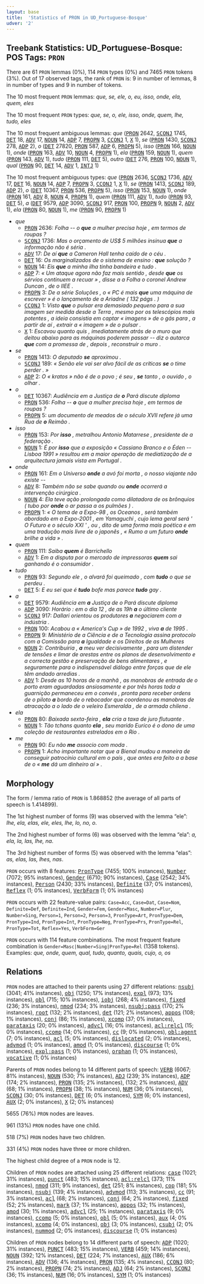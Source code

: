 ```yaml
---
layout: base
title:  'Statistics of PRON in UD_Portuguese-Bosque'
udver: '2'
---
```


## Treebank Statistics: UD_Portuguese-Bosque: POS Tags: `PRON`

There are 61 `PRON` lemmas (0%), 114 `PRON` types (0%) and 7465 `PRON` tokens (3%).
Out of 17 observed tags, the rank of `PRON` is: 9 in number of lemmas, 8 in number of types and 9 in number of tokens.

The 10 most frequent `PRON` lemmas: <em>que, se, ele, o, eu, isso, onde, ela, quem, eles</em>

The 10 most frequent `PRON` types:  <em>que, se, o, ele, isso, onde, quem, lhe, tudo, eles</em>

The 10 most frequent ambiguous lemmas: <em>que</em> (<tt><a href="pt_bosque-pos-PRON.html">PRON</a></tt> 2642, <tt><a href="pt_bosque-pos-SCONJ.html">SCONJ</a></tt> 1745, <tt><a href="pt_bosque-pos-DET.html">DET</a></tt> 18, <tt><a href="pt_bosque-pos-ADV.html">ADV</a></tt> 17, <tt><a href="pt_bosque-pos-NOUN.html">NOUN</a></tt> 14, <tt><a href="pt_bosque-pos-ADP.html">ADP</a></tt> 7, <tt><a href="pt_bosque-pos-PROPN.html">PROPN</a></tt> 3, <tt><a href="pt_bosque-pos-CCONJ.html">CCONJ</a></tt> 1, <tt><a href="pt_bosque-pos-X.html">X</a></tt> 1), <em>se</em> (<tt><a href="pt_bosque-pos-PRON.html">PRON</a></tt> 1430, <tt><a href="pt_bosque-pos-SCONJ.html">SCONJ</a></tt> 278, <tt><a href="pt_bosque-pos-ADP.html">ADP</a></tt> 2), <em>o</em> (<tt><a href="pt_bosque-pos-DET.html">DET</a></tt> 27820, <tt><a href="pt_bosque-pos-PRON.html">PRON</a></tt> 587, <tt><a href="pt_bosque-pos-ADP.html">ADP</a></tt> 6, <tt><a href="pt_bosque-pos-PROPN.html">PROPN</a></tt> 5), <em>isso</em> (<tt><a href="pt_bosque-pos-PRON.html">PRON</a></tt> 166, <tt><a href="pt_bosque-pos-NOUN.html">NOUN</a></tt> 1), <em>onde</em> (<tt><a href="pt_bosque-pos-PRON.html">PRON</a></tt> 163, <tt><a href="pt_bosque-pos-ADV.html">ADV</a></tt> 10, <tt><a href="pt_bosque-pos-NOUN.html">NOUN</a></tt> 4, <tt><a href="pt_bosque-pos-PROPN.html">PROPN</a></tt> 1), <em>ela</em> (<tt><a href="pt_bosque-pos-PRON.html">PRON</a></tt> 159, <tt><a href="pt_bosque-pos-NOUN.html">NOUN</a></tt> 1), <em>quem</em> (<tt><a href="pt_bosque-pos-PRON.html">PRON</a></tt> 143, <tt><a href="pt_bosque-pos-ADV.html">ADV</a></tt> 1), <em>tudo</em> (<tt><a href="pt_bosque-pos-PRON.html">PRON</a></tt> 111, <tt><a href="pt_bosque-pos-DET.html">DET</a></tt> 5), <em>outro</em> (<tt><a href="pt_bosque-pos-DET.html">DET</a></tt> 276, <tt><a href="pt_bosque-pos-PRON.html">PRON</a></tt> 100, <tt><a href="pt_bosque-pos-NOUN.html">NOUN</a></tt> 1), <em>qual</em> (<tt><a href="pt_bosque-pos-PRON.html">PRON</a></tt> 90, <tt><a href="pt_bosque-pos-DET.html">DET</a></tt> 14, <tt><a href="pt_bosque-pos-ADV.html">ADV</a></tt> 1, <tt><a href="pt_bosque-pos-INTJ.html">INTJ</a></tt> 1)

The 10 most frequent ambiguous types:  <em>que</em> (<tt><a href="pt_bosque-pos-PRON.html">PRON</a></tt> 2636, <tt><a href="pt_bosque-pos-SCONJ.html">SCONJ</a></tt> 1736, <tt><a href="pt_bosque-pos-ADV.html">ADV</a></tt> 17, <tt><a href="pt_bosque-pos-DET.html">DET</a></tt> 16, <tt><a href="pt_bosque-pos-NOUN.html">NOUN</a></tt> 14, <tt><a href="pt_bosque-pos-ADP.html">ADP</a></tt> 7, <tt><a href="pt_bosque-pos-PROPN.html">PROPN</a></tt> 3, <tt><a href="pt_bosque-pos-CCONJ.html">CCONJ</a></tt> 1, <tt><a href="pt_bosque-pos-X.html">X</a></tt> 1), <em>se</em> (<tt><a href="pt_bosque-pos-PRON.html">PRON</a></tt> 1413, <tt><a href="pt_bosque-pos-SCONJ.html">SCONJ</a></tt> 189, <tt><a href="pt_bosque-pos-ADP.html">ADP</a></tt> 2), <em>o</em> (<tt><a href="pt_bosque-pos-DET.html">DET</a></tt> 10367, <tt><a href="pt_bosque-pos-PRON.html">PRON</a></tt> 536, <tt><a href="pt_bosque-pos-PROPN.html">PROPN</a></tt> 5), <em>isso</em> (<tt><a href="pt_bosque-pos-PRON.html">PRON</a></tt> 153, <tt><a href="pt_bosque-pos-NOUN.html">NOUN</a></tt> 1), <em>onde</em> (<tt><a href="pt_bosque-pos-PRON.html">PRON</a></tt> 161, <tt><a href="pt_bosque-pos-ADV.html">ADV</a></tt> 8, <tt><a href="pt_bosque-pos-NOUN.html">NOUN</a></tt> 4, <tt><a href="pt_bosque-pos-PROPN.html">PROPN</a></tt> 1), <em>quem</em> (<tt><a href="pt_bosque-pos-PRON.html">PRON</a></tt> 111, <tt><a href="pt_bosque-pos-ADV.html">ADV</a></tt> 1), <em>tudo</em> (<tt><a href="pt_bosque-pos-PRON.html">PRON</a></tt> 93, <tt><a href="pt_bosque-pos-DET.html">DET</a></tt> 5), <em>a</em> (<tt><a href="pt_bosque-pos-DET.html">DET</a></tt> 9579, <tt><a href="pt_bosque-pos-ADP.html">ADP</a></tt> 3090, <tt><a href="pt_bosque-pos-SCONJ.html">SCONJ</a></tt> 917, <tt><a href="pt_bosque-pos-PRON.html">PRON</a></tt> 100, <tt><a href="pt_bosque-pos-PROPN.html">PROPN</a></tt> 9, <tt><a href="pt_bosque-pos-NOUN.html">NOUN</a></tt> 2, <tt><a href="pt_bosque-pos-ADV.html">ADV</a></tt> 1), <em>ela</em> (<tt><a href="pt_bosque-pos-PRON.html">PRON</a></tt> 80, <tt><a href="pt_bosque-pos-NOUN.html">NOUN</a></tt> 1), <em>me</em> (<tt><a href="pt_bosque-pos-PRON.html">PRON</a></tt> 90, <tt><a href="pt_bosque-pos-PROPN.html">PROPN</a></tt> 1)


* <em>que</em>
  * <tt><a href="pt_bosque-pos-PRON.html">PRON</a></tt> 2636: <em>Folha -- o <b>que</b> a mulher precisa hoje , em termos de roupas ?</em>
  * <tt><a href="pt_bosque-pos-SCONJ.html">SCONJ</a></tt> 1736: <em>Mas o orçamento de US$ 5 milhões insinua <b>que</b> a informação não é séria .</em>
  * <tt><a href="pt_bosque-pos-ADV.html">ADV</a></tt> 17: <em>De aí <b>que</b> a Cameron Hall tenha caído de o céu .</em>
  * <tt><a href="pt_bosque-pos-DET.html">DET</a></tt> 16: <em>Os marginalizados de o sistema de ensino : <b>que</b> solução ?</em>
  * <tt><a href="pt_bosque-pos-NOUN.html">NOUN</a></tt> 14: <em>Eis <b>que</b> a minha ilha tinha bandeira e tudo .</em>
  * <tt><a href="pt_bosque-pos-ADP.html">ADP</a></tt> 7: <em>« Um ataque agora não faz mais sentido , desde <b>que</b> os sérvios continuem a recuar » , disse a a Folha o coronel Andrew Duncan , de o IIEE .</em>
  * <tt><a href="pt_bosque-pos-PROPN.html">PROPN</a></tt> 3: <em>De a série Soluções , o « PC é mais <b>que</b> uma máquina de escrever » é o lançamento de a Ariadne ( 132 págs . )</em>
  * <tt><a href="pt_bosque-pos-CCONJ.html">CCONJ</a></tt> 1: <em>Visto <b>que</b> o pulsar era demasiado pequeno para a sua imagem ser medida desde a Terra , mesmo por os telescópios mais potentes , a ideia consistia em captar « imagens » de o gás para , a partir de aí , extrair a « imagem » de o pulsar .</em>
  * <tt><a href="pt_bosque-pos-X.html">X</a></tt> 1: <em>Escavou quanto quis , imediatamente atrás de o muro que deitou abaixo para as máquinas poderem passar -- diz o autarca <b>que</b> com a promessa de , depois , reconstruir o muro .</em>
* <em>se</em>
  * <tt><a href="pt_bosque-pos-PRON.html">PRON</a></tt> 1413: <em>O deputado <b>se</b> aproximou .</em>
  * <tt><a href="pt_bosque-pos-SCONJ.html">SCONJ</a></tt> 189: <em>« Senão ele vai ser alvo fácil de as críticas <b>se</b> o time perder . »</em>
  * <tt><a href="pt_bosque-pos-ADP.html">ADP</a></tt> 2: <em>O « kratos » não é de o povo ; é seu , <b>se</b> tanto , o ouvido , o olhar .</em>
* <em>o</em>
  * <tt><a href="pt_bosque-pos-DET.html">DET</a></tt> 10367: <em>Audiência em a Justiça de <b>o</b> Pará discute diploma</em>
  * <tt><a href="pt_bosque-pos-PRON.html">PRON</a></tt> 536: <em>Folha -- <b>o</b> que a mulher precisa hoje , em termos de roupas ?</em>
  * <tt><a href="pt_bosque-pos-PROPN.html">PROPN</a></tt> 5: <em>um documento de meados de o século XVII refere já uma Rua de <b>o</b> Reimão .</em>
* <em>isso</em>
  * <tt><a href="pt_bosque-pos-PRON.html">PRON</a></tt> 153: <em>Por <b>isso</b> , metralhou Antonio Matarrese , presidente de a federação .</em>
  * <tt><a href="pt_bosque-pos-NOUN.html">NOUN</a></tt> 1: <em>É por <b>isso</b> que a exposição « Cassiano Branco e o Éden -- Lisboa 1991 » resultou em a maior operação de mediatização de a arquitectura jamais vista em Portugal .</em>
* <em>onde</em>
  * <tt><a href="pt_bosque-pos-PRON.html">PRON</a></tt> 161: <em>Em o Universo <b>onde</b> a avó foi morta , o nosso viajante não existe --</em>
  * <tt><a href="pt_bosque-pos-ADV.html">ADV</a></tt> 8: <em>Também não se sabe quando ou <b>onde</b> ocorrerá a intervenção cirúrgica .</em>
  * <tt><a href="pt_bosque-pos-NOUN.html">NOUN</a></tt> 4: <em>Ela teve ação prolongada como dilatadora de os brônquios ( tubo por <b>onde</b> o ar passa a os pulmões ) .</em>
  * <tt><a href="pt_bosque-pos-PROPN.html">PROPN</a></tt> 1: <em>« O tema de a Expo-98 , os Oceanos , será também abordado em a Expo-2001 , em Yamaguchi , cujo lema geral será ' O Futuro e o século XXI ' , ou , dito de uma forma mais poética e em uma tradução mais livre de o japonês , « Rumo a um futuro <b>onde</b> brilhe a vida » .</em>
* <em>quem</em>
  * <tt><a href="pt_bosque-pos-PRON.html">PRON</a></tt> 111: <em>Saiba <b>quem</b> é Barrichello</em>
  * <tt><a href="pt_bosque-pos-ADV.html">ADV</a></tt> 1: <em>Em a disputa por o mercado de impressoras <b>quem</b> sai ganhando é o consumidor .</em>
* <em>tudo</em>
  * <tt><a href="pt_bosque-pos-PRON.html">PRON</a></tt> 93: <em>Segundo ele , o alvará foi queimado , com <b>tudo</b> o que se perdeu .</em>
  * <tt><a href="pt_bosque-pos-DET.html">DET</a></tt> 5: <em>E eu sei que é <b>tudo</b> bofe mas parece <b>tudo</b> gay .</em>
* <em>a</em>
  * <tt><a href="pt_bosque-pos-DET.html">DET</a></tt> 9579: <em>Audiência em <b>a</b> Justiça de o Pará discute diploma</em>
  * <tt><a href="pt_bosque-pos-ADP.html">ADP</a></tt> 3090: <em>Horário : em o dia 12 , de as 19h <b>a</b> o último cliente</em>
  * <tt><a href="pt_bosque-pos-SCONJ.html">SCONJ</a></tt> 917: <em>Dallari orientou os produtores <b>a</b> negociarem com a indústria .</em>
  * <tt><a href="pt_bosque-pos-PRON.html">PRON</a></tt> 100: <em>Acabou a « America's Cup » de 1992 , viva <b>a</b> de 1995 .</em>
  * <tt><a href="pt_bosque-pos-PROPN.html">PROPN</a></tt> 9: <em>Ministério de a Ciência e de a Tecnologia assina protocolo com a Comissão para <b>a</b> Igualdade e os Direitos de as Mulheres</em>
  * <tt><a href="pt_bosque-pos-NOUN.html">NOUN</a></tt> 2: <em>Contribuiria , <b>a</b> meu ver decisivamente , para um distender de tensões e limar de arestas entre os planos de desenvolvimento e a correcta gestão e preservação de bens alimentares , e seguramente para o indispensável diálogo entre forças que de ele têm andado arredias .</em>
  * <tt><a href="pt_bosque-pos-ADV.html">ADV</a></tt> 1: <em>Desde as 10 horas de a manhã , as manobras de entrada de o porto eram aguardadas ansiosamente e por três horas toda a guarnição permaneceu em o convés , pronta para receber ordens de o piloto <b>a</b> bordo de o rebocador que coordenou as manobras de atracação a o lado de o veleiro Esmeralda , de a armada chilena .</em>
* <em>ela</em>
  * <tt><a href="pt_bosque-pos-PRON.html">PRON</a></tt> 80: <em>Baixada sexta-feira , <b>ela</b> cria a taxa de juro flutuante .</em>
  * <tt><a href="pt_bosque-pos-NOUN.html">NOUN</a></tt> 1: <em>Tão tchans quanto <b>ela</b> , seu marido Eurico é o dono de uma coleção de restaurantes estrelados em o Rio .</em>
* <em>me</em>
  * <tt><a href="pt_bosque-pos-PRON.html">PRON</a></tt> 90: <em>Eu não <b>me</b> associo com moda .</em>
  * <tt><a href="pt_bosque-pos-PROPN.html">PROPN</a></tt> 1: <em>Acho importante notar que a Bienal mudou a maneira de conseguir patrocínio cultural em o país , que antes era feito a a base de o « <b>me</b> dá um dinheiro aí » .</em>

## Morphology

The form / lemma ratio of `PRON` is 1.868852 (the average of all parts of speech is 1.414899).

The 1st highest number of forms (9) was observed with the lemma “ele”: <em>Ihe, ela, elas, ele, eles, lhe, lo, no, o</em>.

The 2nd highest number of forms (6) was observed with the lemma “ela”: <em>a, ela, la, las, lhe, na</em>.

The 3rd highest number of forms (5) was observed with the lemma “elas”: <em>as, elas, las, lhes, nas</em>.

`PRON` occurs with 8 features: <tt><a href="pt_bosque-feat-PronType.html">PronType</a></tt> (7455; 100% instances), <tt><a href="pt_bosque-feat-Number.html">Number</a></tt> (7072; 95% instances), <tt><a href="pt_bosque-feat-Gender.html">Gender</a></tt> (6710; 90% instances), <tt><a href="pt_bosque-feat-Case.html">Case</a></tt> (2542; 34% instances), <tt><a href="pt_bosque-feat-Person.html">Person</a></tt> (2430; 33% instances), <tt><a href="pt_bosque-feat-Definite.html">Definite</a></tt> (37; 0% instances), <tt><a href="pt_bosque-feat-Reflex.html">Reflex</a></tt> (1; 0% instances), <tt><a href="pt_bosque-feat-VerbForm.html">VerbForm</a></tt> (1; 0% instances)

`PRON` occurs with 22 feature-value pairs: `Case=Acc`, `Case=Dat`, `Case=Nom`, `Definite=Def`, `Definite=Ind`, `Gender=Fem`, `Gender=Masc`, `Number=Plur`, `Number=Sing`, `Person=1`, `Person=2`, `Person=3`, `PronType=Art`, `PronType=Dem`, `PronType=Ind`, `PronType=Int`, `PronType=Neg`, `PronType=Prs`, `PronType=Rel`, `PronType=Tot`, `Reflex=Yes`, `VerbForm=Ger`

`PRON` occurs with 114 feature combinations.
The most frequent feature combination is `Gender=Masc|Number=Sing|PronType=Rel` (1358 tokens).
Examples: <em>que, onde, quem, qual, tudo, quanto, quais, cujo, o, os</em>


## Relations

`PRON` nodes are attached to their parents using 27 different relations: <tt><a href="pt_bosque-dep-nsubj.html">nsubj</a></tt> (3041; 41% instances), <tt><a href="pt_bosque-dep-obj.html">obj</a></tt> (1250; 17% instances), <tt><a href="pt_bosque-dep-expl.html">expl</a></tt> (973; 13% instances), <tt><a href="pt_bosque-dep-obl.html">obl</a></tt> (715; 10% instances), <tt><a href="pt_bosque-dep-iobj.html">iobj</a></tt> (268; 4% instances), <tt><a href="pt_bosque-dep-fixed.html">fixed</a></tt> (236; 3% instances), <tt><a href="pt_bosque-dep-nmod.html">nmod</a></tt> (234; 3% instances), <tt><a href="pt_bosque-dep-nsubj-pass.html">nsubj:pass</a></tt> (170; 2% instances), <tt><a href="pt_bosque-dep-root.html">root</a></tt> (132; 2% instances), <tt><a href="pt_bosque-dep-det.html">det</a></tt> (121; 2% instances), <tt><a href="pt_bosque-dep-appos.html">appos</a></tt> (108; 1% instances), <tt><a href="pt_bosque-dep-conj.html">conj</a></tt> (86; 1% instances), <tt><a href="pt_bosque-dep-xcomp.html">xcomp</a></tt> (37; 0% instances), <tt><a href="pt_bosque-dep-parataxis.html">parataxis</a></tt> (20; 0% instances), <tt><a href="pt_bosque-dep-advcl.html">advcl</a></tt> (16; 0% instances), <tt><a href="pt_bosque-dep-acl-relcl.html">acl:relcl</a></tt> (15; 0% instances), <tt><a href="pt_bosque-dep-ccomp.html">ccomp</a></tt> (14; 0% instances), <tt><a href="pt_bosque-dep-cc.html">cc</a></tt> (9; 0% instances), <tt><a href="pt_bosque-dep-obl-agent.html">obl:agent</a></tt> (7; 0% instances), <tt><a href="pt_bosque-dep-acl.html">acl</a></tt> (5; 0% instances), <tt><a href="pt_bosque-dep-dislocated.html">dislocated</a></tt> (2; 0% instances), <tt><a href="pt_bosque-dep-advmod.html">advmod</a></tt> (1; 0% instances), <tt><a href="pt_bosque-dep-amod.html">amod</a></tt> (1; 0% instances), <tt><a href="pt_bosque-dep-discourse.html">discourse</a></tt> (1; 0% instances), <tt><a href="pt_bosque-dep-expl-pass.html">expl:pass</a></tt> (1; 0% instances), <tt><a href="pt_bosque-dep-orphan.html">orphan</a></tt> (1; 0% instances), <tt><a href="pt_bosque-dep-vocative.html">vocative</a></tt> (1; 0% instances)

Parents of `PRON` nodes belong to 14 different parts of speech: <tt><a href="pt_bosque-pos-VERB.html">VERB</a></tt> (6067; 81% instances), <tt><a href="pt_bosque-pos-NOUN.html">NOUN</a></tt> (530; 7% instances), <tt><a href="pt_bosque-pos-ADJ.html">ADJ</a></tt> (239; 3% instances), <tt><a href="pt_bosque-pos-ADP.html">ADP</a></tt> (174; 2% instances), <tt><a href="pt_bosque-pos-PRON.html">PRON</a></tt> (135; 2% instances),  (132; 2% instances), <tt><a href="pt_bosque-pos-ADV.html">ADV</a></tt> (68; 1% instances), <tt><a href="pt_bosque-pos-PROPN.html">PROPN</a></tt> (38; 1% instances), <tt><a href="pt_bosque-pos-NUM.html">NUM</a></tt> (36; 0% instances), <tt><a href="pt_bosque-pos-SCONJ.html">SCONJ</a></tt> (30; 0% instances), <tt><a href="pt_bosque-pos-DET.html">DET</a></tt> (6; 0% instances), <tt><a href="pt_bosque-pos-SYM.html">SYM</a></tt> (6; 0% instances), <tt><a href="pt_bosque-pos-AUX.html">AUX</a></tt> (2; 0% instances), <tt><a href="pt_bosque-pos-X.html">X</a></tt> (2; 0% instances)

5655 (76%) `PRON` nodes are leaves.

961 (13%) `PRON` nodes have one child.

518 (7%) `PRON` nodes have two children.

331 (4%) `PRON` nodes have three or more children.

The highest child degree of a `PRON` node is 12.

Children of `PRON` nodes are attached using 25 different relations: <tt><a href="pt_bosque-dep-case.html">case</a></tt> (1021; 31% instances), <tt><a href="pt_bosque-dep-punct.html">punct</a></tt> (483; 15% instances), <tt><a href="pt_bosque-dep-acl-relcl.html">acl:relcl</a></tt> (373; 11% instances), <tt><a href="pt_bosque-dep-nmod.html">nmod</a></tt> (311; 9% instances), <tt><a href="pt_bosque-dep-det.html">det</a></tt> (251; 8% instances), <tt><a href="pt_bosque-dep-cop.html">cop</a></tt> (181; 5% instances), <tt><a href="pt_bosque-dep-nsubj.html">nsubj</a></tt> (139; 4% instances), <tt><a href="pt_bosque-dep-advmod.html">advmod</a></tt> (113; 3% instances), <tt><a href="pt_bosque-dep-cc.html">cc</a></tt> (91; 3% instances), <tt><a href="pt_bosque-dep-acl.html">acl</a></tt> (68; 2% instances), <tt><a href="pt_bosque-dep-conj.html">conj</a></tt> (64; 2% instances), <tt><a href="pt_bosque-dep-fixed.html">fixed</a></tt> (52; 2% instances), <tt><a href="pt_bosque-dep-mark.html">mark</a></tt> (37; 1% instances), <tt><a href="pt_bosque-dep-appos.html">appos</a></tt> (32; 1% instances), <tt><a href="pt_bosque-dep-amod.html">amod</a></tt> (30; 1% instances), <tt><a href="pt_bosque-dep-advcl.html">advcl</a></tt> (25; 1% instances), <tt><a href="pt_bosque-dep-parataxis.html">parataxis</a></tt> (9; 0% instances), <tt><a href="pt_bosque-dep-ccomp.html">ccomp</a></tt> (5; 0% instances), <tt><a href="pt_bosque-dep-obl.html">obl</a></tt> (5; 0% instances), <tt><a href="pt_bosque-dep-aux.html">aux</a></tt> (4; 0% instances), <tt><a href="pt_bosque-dep-xcomp.html">xcomp</a></tt> (4; 0% instances), <tt><a href="pt_bosque-dep-obj.html">obj</a></tt> (3; 0% instances), <tt><a href="pt_bosque-dep-csubj.html">csubj</a></tt> (2; 0% instances), <tt><a href="pt_bosque-dep-nummod.html">nummod</a></tt> (2; 0% instances), <tt><a href="pt_bosque-dep-discourse.html">discourse</a></tt> (1; 0% instances)

Children of `PRON` nodes belong to 14 different parts of speech: <tt><a href="pt_bosque-pos-ADP.html">ADP</a></tt> (1020; 31% instances), <tt><a href="pt_bosque-pos-PUNCT.html">PUNCT</a></tt> (483; 15% instances), <tt><a href="pt_bosque-pos-VERB.html">VERB</a></tt> (459; 14% instances), <tt><a href="pt_bosque-pos-NOUN.html">NOUN</a></tt> (392; 12% instances), <tt><a href="pt_bosque-pos-DET.html">DET</a></tt> (224; 7% instances), <tt><a href="pt_bosque-pos-AUX.html">AUX</a></tt> (186; 6% instances), <tt><a href="pt_bosque-pos-ADV.html">ADV</a></tt> (136; 4% instances), <tt><a href="pt_bosque-pos-PRON.html">PRON</a></tt> (135; 4% instances), <tt><a href="pt_bosque-pos-CCONJ.html">CCONJ</a></tt> (80; 2% instances), <tt><a href="pt_bosque-pos-PROPN.html">PROPN</a></tt> (74; 2% instances), <tt><a href="pt_bosque-pos-ADJ.html">ADJ</a></tt> (64; 2% instances), <tt><a href="pt_bosque-pos-SCONJ.html">SCONJ</a></tt> (36; 1% instances), <tt><a href="pt_bosque-pos-NUM.html">NUM</a></tt> (16; 0% instances), <tt><a href="pt_bosque-pos-SYM.html">SYM</a></tt> (1; 0% instances)

